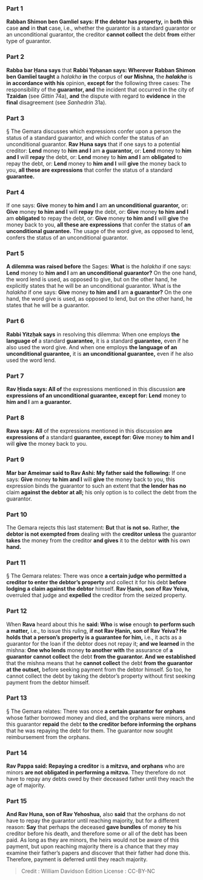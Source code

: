 
### Part 1
<b>Rabban Shimon ben Gamliel says: If the debtor has property,</b> in <b>both this</b> case <b>and</b> in <b>that</b> case, i.e., whether the guarantor is a standard guarantor or an unconditional guarantor, the creditor <b>cannot collect</b> the debt <b>from</b> either type of guarantor.

### Part 2
<b>Rabba bar Ḥana says</b> that <b>Rabbi Yoḥanan says: Wherever Rabban Shimon ben Gamliel taught</b> a <i>halakha</i> <b>in</b> the corpus of <b>our Mishna,</b> the <b><i>halakha</i></b> is <b>in accordance with his</b> opinion, <b>except for</b> the following three cases: The responsibility of the <b>guarantor, and</b> the incident that occurred in the city of <b>Tzaidan</b> (see <i>Gittin</i> 74a), <b>and</b> the dispute with regard to <b>evidence</b> in the <b>final</b> disagreement (see <i>Sanhedrin</i> 31a).

### Part 3
§ The Gemara discusses which expressions confer upon a person the status of a standard guarantor, and which confer the status of an unconditional guarantor. <b>Rav Huna says</b> that if one says to a potential creditor: <b>Lend</b> money to <b>him and I</b> am <b>a guarantor,</b> or: <b>Lend</b> money to <b>him and I</b> will <b>repay</b> the debt, or: <b>Lend</b> money to <b>him and I</b> am <b>obligated</b> to repay the debt, or: <b>Lend</b> money to <b>him and I</b> will <b>give</b> the money back to you, <b>all these are expressions</b> that confer the status of a standard <b>guarantee.</b>

### Part 4
If one says: <b>Give</b> money <b>to him and I</b> am <b>an unconditional guarantor,</b> or: <b>Give</b> money <b>to him and I</b> will <b>repay</b> the debt, or: <b>Give</b> money <b>to him and I</b> am <b>obligated</b> to repay the debt, or: <b>Give</b> money <b>to him and I</b> will <b>give</b> the money back to you, <b>all these are expressions</b> that confer the status of <b>an unconditional guarantee.</b> The usage of the word give, as opposed to lend, confers the status of an unconditional guarantor.

### Part 5
<b>A dilemma was raised before</b> the Sages: <b>What</b> is the <i>halakha</i> if one says: <b>Lend</b> money to <b>him and I</b> am <b>an unconditional guarantor?</b> On the one hand, the word lend is used, as opposed to give, but on the other hand, he explicitly states that he will be an unconditional guarantor. What is the <i>halakha</i> if one says: <b>Give</b> money <b>to him and I</b> am <b>a guarantor?</b> On the one hand, the word give is used, as opposed to lend, but on the other hand, he states that he will be a guarantor.

### Part 6
<b>Rabbi Yitzḥak says</b> in resolving this dilemma: When one employs <b>the language of</b> a standard <b>guarantee,</b> it is a standard <b>guarantee,</b> even if he also used the word give. And when one employs <b>the language of an unconditional guarantee,</b> it is <b>an unconditional guarantee,</b> even if he also used the word lend.

### Part 7
<b>Rav Ḥisda says: All of</b> the expressions mentioned in this discussion <b>are expressions of an unconditional guarantee, except for: Lend</b> money to <b>him and I</b> am <b>a guarantor.</b>

### Part 8
<b>Rava says: All</b> of the expressions mentioned in this discussion <b>are expressions of</b> a standard <b>guarantee, except for: Give</b> money <b>to him and I</b> will <b>give</b> the money back to you.

### Part 9
<b>Mar bar Ameimar said to Rav Ashi: My father said the following:</b> If one says: <b>Give</b> money <b>to him and I</b> will <b>give</b> the money back to you, this expression binds the guarantor to such an extent that <b>the lender has no</b> claim <b>against the debtor at all;</b> his only option is to collect the debt from the guarantor.

### Part 10
The Gemara rejects this last statement: <b>But</b> that <b>is not so.</b> Rather, <b>the debtor is not exempted from</b> dealing with the <b>creditor unless</b> the guarantor <b>takes</b> the money from the creditor <b>and gives</b> it to the debtor <b>with</b> his own <b>hand.</b>

### Part 11
§ The Gemara relates: There was once <b>a certain judge who permitted a creditor to enter the debtor’s property</b> and collect it for his debt <b>before lodging a claim against the debtor</b> himself. <b>Rav Ḥanin, son of Rav Yeiva,</b> overruled that judge and <b>expelled</b> the creditor from the seized property.

### Part 12
When <b>Rava</b> heard about this he <b>said: Who</b> is <b>wise</b> enough <b>to perform such a matter,</b> i.e., to issue this ruling, <b>if not Rav Ḥanin, son of Rav Yeiva? He holds that a person’s property is a guarantee for him,</b> i.e., it acts as a guarantor for the loan if the debtor does not repay it; <b>and we learned</b> in the mishna: <b>One who lends</b> money <b>to another with</b> the assurance of <b>a guarantor cannot collect</b> the debt <b>from the guarantor. And we established</b> that the mishna means that he <b>cannot collect</b> the debt <b>from the guarantor at the outset,</b> before seeking payment from the debtor himself. So too, he cannot collect the debt by taking the debtor’s property without first seeking payment from the debtor himself.

### Part 13
§ The Gemara relates: There was once <b>a certain guarantor for orphans</b> whose father borrowed money and died, and the orphans were minors, and this guarantor <b>repaid</b> the debt <b>to the creditor before informing the orphans</b> that he was repaying the debt for them. The guarantor now sought reimbursement from the orphans.

### Part 14
<b>Rav Pappa said: Repaying a creditor</b> is <b>a mitzva, and orphans</b> who are minors <b>are not obligated in performing a mitzva.</b> They therefore do not have to repay any debts owed by their deceased father until they reach the age of majority.

### Part 15
<b>And Rav Huna, son of Rav Yehoshua,</b> also <b>said</b> that the orphans do not have to repay the guarantor until reaching majority, but for a different reason: <b>Say</b> that perhaps the deceased <b>gave bundles</b> of money <b>to</b> his creditor before his death, and therefore some or all of the debt has been paid. As long as they are minors, the heirs would not be aware of this payment, but upon reaching majority there is a chance that they may examine their father’s papers and discover that their father had done this. Therefore, payment is deferred until they reach majority.

>Credit : William Davidson Edition
>License : CC-BY-NC
